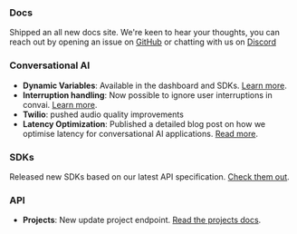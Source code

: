 ### Docs

Shipped an all new docs site. We're keen to hear your thoughts, you can reach out by opening an issue on [GitHub](https://github.com/elevenlabs/elevenlabs-docs) or chatting with us on [Discord](https://discord.gg/ysNDsm9CaU)

### Conversational AI

- **Dynamic Variables**: Available in the dashboard and SDKs. [Learn more](/docs/conversational-ai/customization/dynamic-variables).
- **Interruption handling**: Now possible to ignore user interruptions in convai. [Learn more](/docs/conversational-ai/customization/interruptions).
- **Twilio**: pushed audio quality improvements
- **Latency Optimization**: Published a detailed blog post on how we optimise latency for conversational AI applications. [Read more](https://elevenlabs.io/blog/how-do-you-optimize-latency-for-conversational-ai).

### SDKs

Released new SDKs based on our latest API specification. [Check them out](/docs/conversational-ai/libraries).

### API

- **Projects**: New update project endpoint. [Read the projects docs](/docs/api-reference/projects).
